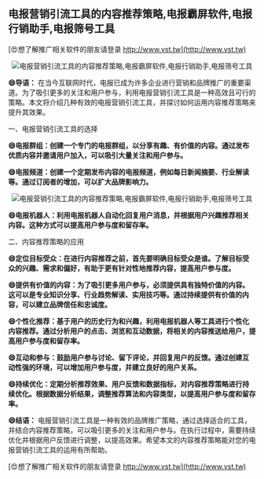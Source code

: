 ## **电报营销引流工具的内容推荐策略,电报霸屏软件,电报行销助手,电报筛号工具**

[😍想了解推广相关软件的朋友请登录 http://www.vst.tw](http://www.vst.tw)

 <center><img src="https://vst.tw/MP4/tuiguang/png/3.png" alt="电报营销引流工具的内容推荐策略,电报霸屏软件,电报行销助手,电报筛号工具"></center>

**😄导语：**
在当今互联网时代，电报已成为许多企业进行营销和品牌推广的重要渠道。为了吸引更多的关注和用户参与，利用电报营销引流工具是一种高效且可行的策略。本文将介绍几种有效的电报营销引流工具，并探讨如何运用内容推荐策略来提升其效果。

一、电报营销引流工具的选择

**😄电报群组：创建一个专门的电报群组，以分享有趣、有价值的内容。通过发布优质内容并邀请用户加入，可以吸引大量关注和用户参与。**

**😄电报频道：创建一个定期发布内容的电报频道，例如每日新闻摘要、行业解读等。通过订阅者的增加，可以扩大品牌影响力。**

 <center><img src="https://vst.tw/MP4/tuiguang/png/3.png" alt="电报营销引流工具的内容推荐策略,电报霸屏软件,电报行销助手,电报筛号工具"></center>

**😄电报机器人：利用电报机器人自动化回复用户消息，并根据用户兴趣推荐相关内容。这种方式可以提高用户参与度和留存率。**

二、内容推荐策略的应用

**😄定位目标受众：在进行内容推荐之前，首先要明确目标受众是谁。了解目标受众的兴趣、需求和偏好，有助于更有针对性地推荐内容，提高用户参与度。**

**😄提供有价值的内容：为了吸引更多用户参与，必须提供具有独特价值的内容。这可以是专业知识分享、行业趋势解读、实用技巧等。通过持续提供有价值的内容，可以建立品牌信任和忠诚度。**

**😄个性化推荐：基于用户的历史行为和兴趣，利用电报机器人等工具进行个性化内容推荐。通过分析用户的点击、浏览和互动数据，将相关的内容推送给用户，提高用户参与度和留存率。**

**😄互动和参与：鼓励用户参与讨论、留下评论，并回复用户的反馈。通过创建互动性强的环境，可以增加用户参与度，并建立良好的用户关系。**

**😄持续优化：定期分析推荐效果、用户反馈和数据指标，对内容推荐策略进行持续优化。根据数据分析结果，调整推荐算法和内容类型，以提高用户参与度和留存率。**

**😄结语：**
电报营销引流工具是一种有效的品牌推广策略，通过选择适合的工具，并结合内容推荐策略，可以吸引更多的关注和用户参与。在执行过程中，需要持续优化并根据用户反馈进行调整，以提高效果。希望本文的内容推荐策略能对您的电报营销引流工具的运用有所帮助。

[😍想了解推广相关软件的朋友请登录 http://www.vst.tw](http://www.vst.tw)



